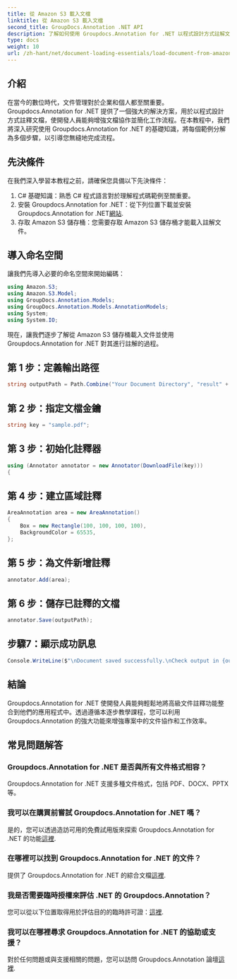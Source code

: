 ```yaml
---
title: 從 Amazon S3 載入文檔
linktitle: 從 Amazon S3 載入文檔
second_title: GroupDocs.Annotation .NET API
description: 了解如何使用 Groupdocs.Annotation for .NET 以程式設計方式註解文件。無縫整合的分步教程。
type: docs
weight: 10
url: /zh-hant/net/document-loading-essentials/load-document-from-amazon-s3/
---
```

## 介紹
在當今的數位時代，文件管理對於企業和個人都至關重要。 Groupdocs.Annotation for .NET 提供了一個強大的解決方案，用於以程式設計方式註釋文檔，使開發人員能夠增強文檔協作並簡化工作流程。在本教程中，我們將深入研究使用 Groupdocs.Annotation for .NET 的基礎知識，將每個範例分解為多個步驟，以引導您無縫地完成流程。
## 先決條件
在我們深入學習本教程之前，請確保您具備以下先決條件：
1. C# 基礎知識：熟悉 C# 程式語言對於理解程式碼範例至關重要。
2. 安裝 Groupdocs.Annotation for .NET：從下列位置下載並安裝 Groupdocs.Annotation for .NET[網站](https://releases.groupdocs.com/annotation/net/).
3. 存取 Amazon S3 儲存桶：您需要存取 Amazon S3 儲存桶才能載入註解文件。

## 導入命名空間
讓我們先導入必要的命名空間來開始編碼：

```csharp
using Amazon.S3;
using Amazon.S3.Model;
using GroupDocs.Annotation.Models;
using GroupDocs.Annotation.Models.AnnotationModels;
using System;
using System.IO;
```


現在，讓我們逐步了解從 Amazon S3 儲存桶載入文件並使用 Groupdocs.Annotation for .NET 對其進行註解的過程。
## 第 1 步：定義輸出路徑
```csharp
string outputPath = Path.Combine("Your Document Directory", "result" + Path.GetExtension("input.pdf"));
```
## 第 2 步：指定文檔金鑰
```csharp
string key = "sample.pdf";
```
## 第 3 步：初始化註釋器
```csharp
using (Annotator annotator = new Annotator(DownloadFile(key)))
{
```
## 第 4 步：建立區域註釋
```csharp
AreaAnnotation area = new AreaAnnotation()
{
    Box = new Rectangle(100, 100, 100, 100),
    BackgroundColor = 65535,
};
```
## 第 5 步：為文件新增註釋
```csharp
annotator.Add(area);
```
## 第 6 步：儲存已註釋的文檔
```csharp
annotator.Save(outputPath);
```
## 步驟7：顯示成功訊息
```csharp
Console.WriteLine($"\nDocument saved successfully.\nCheck output in {outputPath}.");
```

## 結論
Groupdocs.Annotation for .NET 使開發人員能夠輕鬆地將高級文件註釋功能整合到他們的應用程式中。透過遵循本逐步教學課程，您可以利用 Groupdocs.Annotation 的強大功能來增強專案中的文件協作和工作效率。
## 常見問題解答
### Groupdocs.Annotation for .NET 是否與所有文件格式相容？
Groupdocs.Annotation for .NET 支援多種文件格式，包括 PDF、DOCX、PPTX 等。
### 我可以在購買前嘗試 Groupdocs.Annotation for .NET 嗎？
是的，您可以透過造訪可用的免費試用版來探索 Groupdocs.Annotation for .NET 的功能[這裡](https://releases.groupdocs.com/).
### 在哪裡可以找到 Groupdocs.Annotation for .NET 的文件？
提供了 Groupdocs.Annotation for .NET 的綜合文檔[這裡](https://reference.groupdocs.com/annotation/net/).
### 我是否需要臨時授權來評估 .NET 的 Groupdocs.Annotation？
您可以從以下位置取得用於評估目的的臨時許可證：[這裡](https://purchase.groupdocs.com/temporary-license/).
### 我可以在哪裡尋求 Groupdocs.Annotation for .NET 的協助或支援？
對於任何問題或與支援相關的問題，您可以訪問 Groupdocs.Annotation 論壇[這裡](https://forum.groupdocs.com/c/annotation/10).